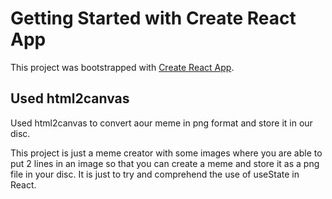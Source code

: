 # Getting Started with Create React App

This project was bootstrapped with [Create React App](https://github.com/facebook/create-react-app).

## Used html2canvas 
Used html2canvas to convert aour meme in png format and store it in our disc.

This project is just a meme creator with some images where you are able to put 2 lines in an image so that you can create a meme and store it as a png file in your disc. It is just to try and comprehend the use of useState in React.

